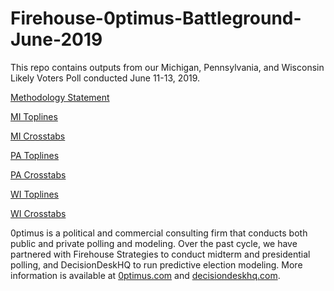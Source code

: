 # Firehouse-0ptimus-Battleground-June-2019
This repo contains outputs from our Michigan, Pennsylvania, and Wisconsin Likely Voters Poll conducted June 11-13, 2019.

<a href="">Methodology Statement</a>

<a href="https://github.com/optimus-forecasting-and-polling/Firehouse-0ptimus-Battleground-June-2019/blob/master/FH_0ptimus_0613_MI_Toplines.pdf">MI Toplines</a>

<a href="https://github.com/optimus-forecasting-and-polling/Firehouse-0ptimus-Battleground-June-2019/blob/master/Crosstabs_MI_June2019.pdf">MI Crosstabs</a>

<a href="https://github.com/optimus-forecasting-and-polling/Firehouse-0ptimus-Battleground-June-2019/blob/master/FH_0ptimus_0613_PA_Toplines.pdf">PA Toplines</a>

<a href="https://github.com/optimus-forecasting-and-polling/Firehouse-0ptimus-Battleground-June-2019/blob/master/Crosstabs_PA_June2019.pdf">PA Crosstabs</a>

<a href="https://github.com/optimus-forecasting-and-polling/Firehouse-0ptimus-Battleground-June-2019/blob/master/FH_0ptimus_0613_WI_Toplines.pdf">WI Toplines</a>

<a href="https://github.com/optimus-forecasting-and-polling/Firehouse-0ptimus-Battleground-June-2019/blob/master/Crosstabs_WI_June2019.pdf">WI Crosstabs</a>


0ptimus is a political and commercial consulting firm that conducts both public and private polling and modeling. Over the past cycle, we have partnered with Firehouse Strategies to conduct midterm and presidential polling, and DecisionDeskHQ to run predictive election modeling. More information is available at <a href="https://www.0ptimus.com">0ptimus.com</a> and <a href="https://www.decisiondeskhq.com">decisiondeskhq.com</a>. 

